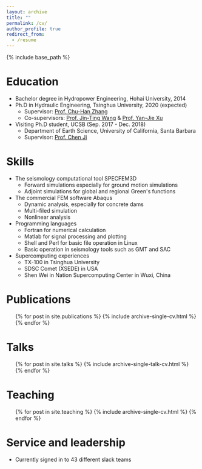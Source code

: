 ```yaml
---
layout: archive
title: ""
permalink: /cv/
author_profile: true
redirect_from:
  - /resume
---
```


{% include base_path %}

Education
======
* Bachelor degree in Hydropower Engineering, Hohai University, 2014
* Ph.D in Hydraulic Engineering, Tsinghua University, 2020 (expected)
  * Supervisor: [Prof. Chu-Han Zhang](http://www.civil.tsinghua.edu.cn/he/essay/340/1497.html)
  * Co-supervisors: [Prof. Jin-Ting Wang](http://www.civil.tsinghua.edu.cn/he/essay/340/856.html) & [Prof. Yan-Jie Xu](http://www.civil.tsinghua.edu.cn/he/essay/340/1470.html)
* Visiting Ph.D student, UCSB (Sep. 2017 - Dec. 2018)  
  * Department of Earth Science, University of California, Santa Barbara
  * Supervisor: [Prof. Chen Ji](https://www.geol.ucsb.edu/people/chen-ji)
  
Skills
======
* The seismology computational tool SPECFEM3D
  * Forward simulations especially for ground motion simulations 
  * Adjoint simulations for global and regional Green's functions
* The commercial FEM software Abaqus
  * Dynamic analysis, especially for concrete dams
  * Multi-filed simulation
  * Nonlinear analysis
* Programming languages
  * Fortran for numerical calculation
  * Matlab for signal processing and plotting
  * Shell and Perl for basic file operation in Linux
  * Basic operation in seismology tools such as GMT and SAC
* Supercomputing experiences
  * TX-100 in Tsinghua University
  * SDSC Comet (XSEDE) in USA 
  * Shen Wei in Nation Supercomputing Center in Wuxi, China

Publications
======
  <ul>{% for post in site.publications %}
    {% include archive-single-cv.html %}
  {% endfor %}</ul>
  
Talks
======
  <ul>{% for post in site.talks %}
    {% include archive-single-talk-cv.html %}
  {% endfor %}</ul>
  
Teaching
======
  <ul>{% for post in site.teaching %}
    {% include archive-single-cv.html %}
  {% endfor %}</ul>
  
Service and leadership
======
* Currently signed in to 43 different slack teams

